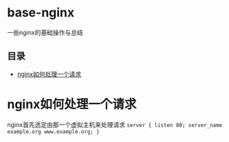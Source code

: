 base-nginx
=======================

一些nginx的基础操作与总结

## 目录
* [nginx如何处理一个请求](#nginx如何处理一个请求)


# nginx如何处理一个请求

nginx首先选定由那一个虚拟主机来处理请求
`
  server {
    listen 80;
    server_name example.org www.example.org;
  }
`
